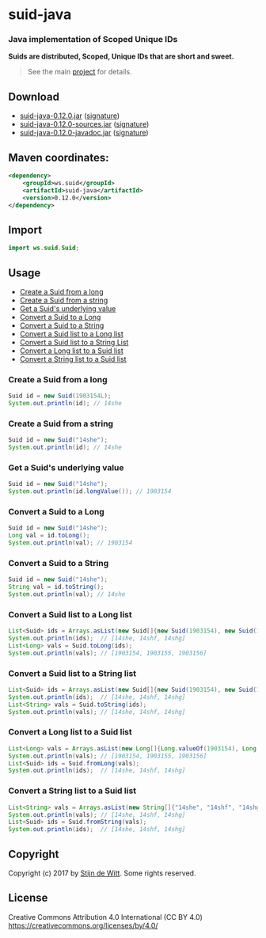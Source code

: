 # suid-java
### Java implementation of Scoped Unique IDs

**Suids are distributed, Scoped, Unique IDs that are short and sweet.**

> See the main [project](https://download.github.io/suid/) for details.

## Download
* [suid-java-0.12.0.jar](http://search.maven.org/remotecontent?filepath=ws/suid/suid-java/0.12.0/suid-java-0.12.0.jar) ([signature](http://search.maven.org/remotecontent?filepath=ws/suid/suid-java/0.12.0/suid-java-0.12.0.jar.asc))
* [suid-java-0.12.0-sources.jar](http://search.maven.org/remotecontent?filepath=ws/suid/suid-java/0.12.0/suid-java-0.12.0-sources.jar) ([signature](http://search.maven.org/remotecontent?filepath=ws/suid/suid-java/0.12.0/suid-java-0.12.0-sources.jar.asc))
* [suid-java-0.12.0-javadoc.jar](http://search.maven.org/remotecontent?filepath=ws/suid/suid-java/0.12.0/suid-java-0.12.0-javadoc.jar) ([signature](http://search.maven.org/remotecontent?filepath=ws/suid/suid-java/0.12.0/suid-java-0.12.0-javadoc.jar.asc))

## Maven coordinates:
```xml
<dependency>
	<groupId>ws.suid</groupId>
	<artifactId>suid-java</artifactId>
	<version>0.12.0</version>
</dependency>
```

## Import
```java
import ws.suid.Suid;
```

## Usage
* [Create a Suid from a long](#create-a-suid-from-a-long)
* [Create a Suid from a string](#create-a-suid-from-a-string)
* [Get a Suid's underlying value](#get-a-suid-s-underlying-value)
* [Convert a Suid to a Long](#convert-a-suid-to-a-long)
* [Convert a Suid to a String](#convert-a-suid-to-a-string)
* [Convert a Suid list to a Long list](#convert-a-suid-list-to-a-long-list)
* [Convert a Suid list to a String List](#convert-a-suid-list-to-a-string-list)
* [Convert a Long list to a Suid list](#convert-a-long-list-to-a-suid-list)
* [Convert a String list to a Suid list](#convert-a-string-list-to-a-suid-list)

### Create a Suid from a long
```java
Suid id = new Suid(1903154L);
System.out.println(id); // 14she
```

### Create a Suid from a string
```java
Suid id = new Suid("14she");
System.out.println(id); // 14she
```

### Get a Suid's underlying value
```java
Suid id = new Suid("14she");
System.out.println(id.longValue()); // 1903154
```

### Convert a Suid to a Long
```java
Suid id = new Suid("14she");
Long val = id.toLong();
System.out.println(val); // 1903154
```

### Convert a Suid to a String
```java
Suid id = new Suid("14she");
String val = id.toString();
System.out.println(val); // 14she
```

### Convert a Suid list to a Long list
```java
List<Suid> ids = Arrays.asList(new Suid[]{new Suid(1903154), new Suid(1903155), new Suid(1903156)});
System.out.println(ids);  // [14she, 14shf, 14shg]
List<Long> vals = Suid.toLong(ids);
System.out.println(vals); // [1903154, 1903155, 1903156]
```

### Convert a Suid list to a String list
```java
List<Suid> ids = Arrays.asList(new Suid[]{new Suid(1903154), new Suid(1903155), new Suid(1903156)});
System.out.println(ids);  // [14she, 14shf, 14shg]
List<String> vals = Suid.toString(ids);
System.out.println(vals); // [14she, 14shf, 14shg]
```

### Convert a Long list to a Suid list
```java
List<Long> vals = Arrays.asList(new Long[]{Long.valueOf(1903154), Long.valueOf(1903155), Long.valueOf(1903156)});
System.out.println(vals); // [1903154, 1903155, 1903156]
List<Suid> ids = Suid.fromLong(vals);
System.out.println(ids);  // [14she, 14shf, 14shg]
```

### Convert a String list to a Suid list
```java
List<String> vals = Arrays.asList(new String[]{"14she", "14shf", "14shg"});
System.out.println(vals); // [14she, 14shf, 14shg]
List<Suid> ids = Suid.fromString(vals);
System.out.println(ids);  // [14she, 14shf, 14shg]
```

## Copyright
Copyright (c) 2017 by [Stijn de Witt](http://stijndewitt.com). Some rights reserved.

## License
Creative Commons Attribution 4.0 International (CC BY 4.0)
https://creativecommons.org/licenses/by/4.0/

